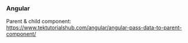 ### Angular

Parent & child component:
https://www.tektutorialshub.com/angular/angular-pass-data-to-parent-component/